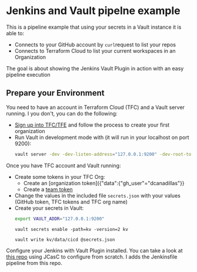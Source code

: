 # Jenkins and Vault pipelne example

This is a pipeline example that using your secrets in a Vault instance it is able to:
* Connects to your GitHub account by `curl`request to list your repos
* Connects to Terraform Cloud to list your current workspaces in an Organization

The goal is about showing the Jenkins Vault Plugin in action with an easy pipeline execution

## Prepare your Environment

You need to have an account in Terraform Cloud (TFC) and a Vault server running. I you don't, you can do the following:
* [Sign up into TFC/TFE](https://app.terraform.io/signup) and follow the process to create your first organization
* Run Vault in development mode with (it will run in your localhost on port 9200):
  ```bash
  vault server -dev -dev-listen-address="127.0.0.1:9200" -dev-root-token-id="admin"
  ```

Once you have TFC account and Vault running:

* Create some tokens in your TFC Org:
  - Create an [organization token]({"data":{"gh_user"="dcanadillas"}}
  - Create a [team token](https://www.terraform.io/docs/cloud/users-teams-organizations/api-tokens.html#team-api-tokens)
* Change the values in the included file `secrets.json` with your values (GitHub token, TFC tokens and TFC org name)
* Create your secrets in Vault:
  ```bash
  export VAULT_ADDR="127.0.0.1:9200"
  ```
  ```
  vault secrets enable -path=kv -version=2 kv
  ```
  ```
  vault write kv/data/cicd @secrets.json
  ```

Configure your Jenkins with Vault Plugin installed. You can take a look at [this repo]() using JCasC to configure from scratch. I adds the Jenkinsfile pipeline from this repo.
